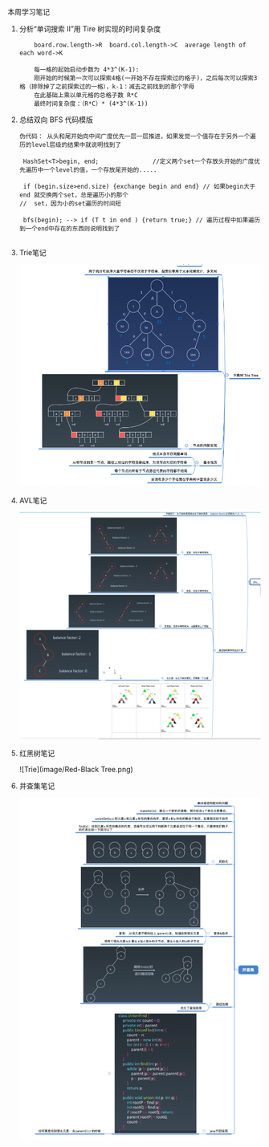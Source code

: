 本周学习笔记

1. 分析“单词搜索 II”用 Tire 树实现的时间复杂度

   ~~~
       board.row.length->R  board.col.length->C  average length of each word->K
   
       每一格的起始启动步数为 4*3^(K-1):
       刚开始的时候第一次可以探索4格(一开始不存在探索过的格子)，之后每次可以探索3格（排除掉了之前探索过的一格），k-1：减去之前找到的那个字母
       在此基础上乘以单元格的总格子数 R*C
       最终时间复杂度：（R*C）* (4*3^(K-1))
   ~~~

   

2. 总结双向 BFS 代码模版

   ~~~
   伪代码： 从头和尾开始向中间广度优先一层一层推进，如果发觉一个值存在于另外一个遍历的level层级的结果中就说明找到了
   
   	HashSet<T>begin, end;				//定义两个set一个存放头开始的广度优先遍历中一个level的值，一个存放尾开始的.....
   	
   	if (begin.size>end.size) {exchange begin and end} // 如果begin大于end 就交换两个set，总是遍历小的那个																												//	set，因为小的set遍历的时间短
   	
   	bfs(begin); --> if (T t in end ) {return true;} // 遍历过程中如果遍历到一个end中存在的东西则说明找到了
   	
   ~~~



3. Trie笔记

   ![Trie](image/Trie.png)

4. AVL笔记

   ![Trie](image/AVL.png)

5. 红黑树笔记

   ![Trie](image/Red-Black Tree.png)

6. 并查集笔记

   ![Trie](image/unionFind.png)

   

